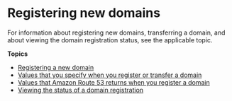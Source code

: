 # Registering new domains<a name="domain-register-update"></a>

For information about registering new domains, transferring a domain, and about viewing the domain registration status, see the applicable topic\.

**Topics**
+ [Registering a new domain](domain-register.md)
+ [Values that you specify when you register or transfer a domain](domain-register-values-specify.md)
+ [Values that Amazon Route 53 returns when you register a domain](domain-register-values-returned.md)
+ [Viewing the status of a domain registration](domain-view-status.md)